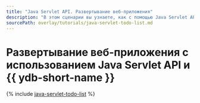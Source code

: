 ```yaml
---
title: "Java Servlet API. Развертывание веб-приложения"
description: "В этом сценарии вы узнаете, как с помощью Java Servlet API и serverless-технологий создать небольшое веб-приложение для управления списком задач."
sourcePath: overlay/tutorials/java-servlet-todo-list.md
---
```


# Развертывание веб-приложения с использованием Java Servlet API и {{ ydb-short-name }}

{% include [java-servlet-todo-list](../../_tutorials/serverless/java-servlet-todo-list.md) %}